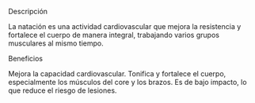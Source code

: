 Descripción

La natación es una actividad cardiovascular que mejora la resistencia y fortalece el cuerpo de manera integral, trabajando varios grupos musculares al mismo tiempo.

Beneficios

Mejora la capacidad cardiovascular.
Tonifica y fortalece el cuerpo, especialmente los músculos del core y los brazos.
Es de bajo impacto, lo que reduce el riesgo de lesiones.

